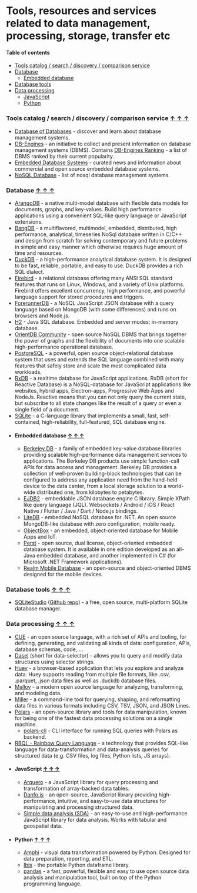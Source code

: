 # Tools, resources and services related to data management, processing, storage, transfer etc

#### Table of contents <a name="toc"></a>
* [Tools catalog / search / discovery / comparison service](#tool-search)
* [Database](#database)
    - [Embedded database](#embedded-db)
* [Database tools](#db-tools)
* [Data processing](#data-processing)
    - [JavaScript](#data-processing-js)
    - [Python](#data-processing-python)

### Tools catalog / search / discovery / comparison service <a name="tool-search"></a> [&#x2191;&nbsp;&#x2191;&nbsp;&#x2191;](#toc)
* [Database of Databases](https://dbdb.io/) - discover and learn about database management systems.
* [DB-Engines](https://db-engines.com/) - an initiative to collect and present information on database management systems (DBMS). Contains [DB-Engines Ranking](https://db-engines.com/en/ranking) - a list of DBMS ranked by their current popularity.
* [Embedded Database Systems](http://embedded-database.com/) - curated news and information about commercial and open source embedded database systems.
* [NoSQL Database](https://hostingdata.co.uk/nosql-database/) - list of nosql database management systems.

### Database <a name="database"></a> [&#x2191;&nbsp;&#x2191;&nbsp;&#x2191;](#toc)
* [ArangoDB](https://www.arangodb.com/) - a native multi-model database with flexible data models for documents, graphs, and key-values. Build high performance applications using a convenient SQL-like query language or JavaScript extensions.
* [BangDB](https://bangdb.com/) - a multiflavored, multimodel, embedded, distributed, high performance, analytical, timeseries NoSql database written in C/C++ and design from scratch for solving contemporary and future problems in simple and easy manner which otherwise requires huge amount of time and resources.
* [DuckDB](https://duckdb.org/) - a high-performance analytical database system. It is designed to be fast, reliable, portable, and easy to use. DuckDB provides a rich SQL dialect.
* [Firebird](https://firebirdsql.org/) - a relational database offering many ANSI SQL standard features that runs on Linux, Windows, and a variety of Unix platforms. Firebird offers excellent concurrency, high performance, and powerful language support for stored procedures and triggers.
* [ForerunnerDB](http://www.forerunnerdb.com/) - a NoSQL JavaScript JSON database with a query language based on MongoDB (with some differences) and runs on browsers and Node.js.
* [H2](http://www.h2database.com/) - Java SQL database. Embedded and server modes; in-memory database.
* [OrientDB Community](https://orientdb.org/) - open source NoSQL DBMS that brings together the power of graphs and the flexibility of documents into one scalable high-performance operational database.
* [PostgreSQL](https://www.postgresql.org/) - a powerful, open source object-relational database system that uses and extends the SQL language combined with many features that safely store and scale the most complicated data workloads.
* [RxDB](https://rxdb.info/) - a realtime database for JavaScript applications. RxDB (short for Reactive Database) is a NoSQL-database for JavaScript applications like websites, hybrid apps, Electron-apps, Progressive Web Apps and NodeJs. Reactive means that you can not only query the current state, but subscribe to all state changes like the result of a query or even a single field of a document.
* [SQLite](https://www.sqlite.org/) - a C-language library that implements a small, fast, self-contained, high-reliability, full-featured, SQL database engine.
* #### Embedded database <a name="embedded-db"></a> [&#x2191;&nbsp;&#x2191;&nbsp;&#x2191;](#toc)
    - [Berkeley DB](https://www.oracle.com/database/technologies/related/berkeleydb.html) - a family of embedded key-value database libraries providing scalable high-performance data management services to applications. The Berkeley DB products use simple function-call APIs for data access and management. Berkeley DB provides a collection of well-proven building-block technologies that can be configured to address any application need from the hand-held device to the data center, from a local storage solution to a world-wide distributed one, from kilobytes to petabytes.
    - [EJDB2](https://ejdb.org/) - embeddable JSON database engine C library. Simple XPath like query language (JQL). Websockets / Android / iOS / React Native / Flutter / Java / Dart / Node.js bindings.
    - [LiteDB](http://www.litedb.org/) - embedded NoSQL database for .NET. An open source MongoDB-like database with zero conﬁguration, mobile ready.
    - [ObjectBox](https://objectbox.io/) - an embedded, object-oriented database for Mobile Apps and IoT.
    - [Perst](https://www.mcobject.com/perst/) - open source, dual license, object-oriented embedded database system. It is available in one edition developed as an all-Java embedded database, and another implemented in C# (for Microsoft .NET Framework applications).
    - [Realm Mobile Database](https://www.mongodb.com/realm/mobile/database) - an open-source and object-oriented DBMS designed for the mobile devices.

### Database tools <a name="db-tools"></a> [&#x2191;&nbsp;&#x2191;&nbsp;&#x2191;](#toc)
* [SQLiteStudio](https://sqlitestudio.pl/) ([Github repo](https://github.com/pawelsalawa/sqlitestudio)) - a free, open source, multi-platform SQLite database manager.

### Data processing <a name="data-processing"></a> [&#x2191;&nbsp;&#x2191;&nbsp;&#x2191;](#toc)
* [CUE](https://cuelang.org/) - an open source language, with a rich set of APIs and tooling, for defining, generating, and validating all kinds of data: configuration, APIs, database schemas, code, ...
* [Dasel](https://github.com/TomWright/dasel) (short for data-selector) - allows you to query and modify data structures using selector strings.
* [Huey](https://github.com/rpbouman/huey) - a browser-based application that lets you explore and analyze data. Huey supports reading from multiple file formats, like .csv, .parquet, .json data files as well as .duckdb database files.
* [Malloy](https://www.malloydata.dev/) - a modern open source language for analyzing, transforming, and modeling data.
* [Miller](https://github.com/johnkerl/miller) - a command-line tool for querying, shaping, and reformatting data files in various formats including CSV, TSV, JSON, and JSON Lines.
* [Polars](https://pola.rs/) - an open-source library and tools for data manipulation, known for being one of the fastest data processing solutions on a single machine.
    - [polars-cli](https://github.com/pola-rs/polars-cli) - CLI interface for running SQL queries with Polars as backend.
* [RBQL - Rainbow Query Language](https://rbql.org/) - a technology that provides SQL-like language for data-transformation and data-analysis queries for structured data (e.g. CSV files, log files, Python lists, JS arrays).
* #### JavaScript <a name="data-processing-js"></a> [&#x2191;&nbsp;&#x2191;&nbsp;&#x2191;](#toc)
    - [Arquero](https://idl.uw.edu/arquero/) - a JavaScript library for query processing and transformation of array-backed data tables.
    - [Danfo.js](https://danfo.jsdata.org/) - an open-source, JavaScript library providing high-performance, intuitive, and easy-to-use data structures for manipulating and processing structured data.
    - [Simple data analysis (SDA)](https://github.com/nshiab/simple-data-analysis) - an easy-to-use and high-performance JavaScript library for data analysis. Works with tabular and geospatial data.
* #### Python <a name="data-processing-python"></a> [&#x2191;&nbsp;&#x2191;&nbsp;&#x2191;](#toc)
    - [Amphi](https://amphi.ai/) - visual data transformation powered by Python. Designed for data preparation, reporting, and ETL.
    - [Ibis](https://ibis-project.org/) - the portable Python dataframe library.
    - [pandas](https://pandas.pydata.org/) - a fast, powerful, flexible and easy to use open source data analysis and manipulation tool, built on top of the Python programming language.
